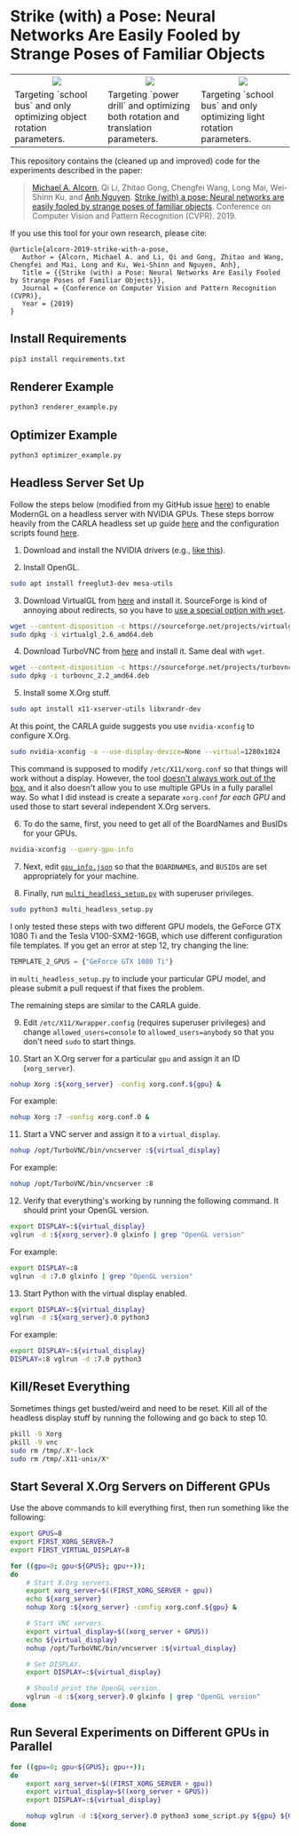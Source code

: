 # Strike (with) a Pose: Neural Networks Are Easily Fooled by Strange Poses of Familiar Objects

<p align="center">

<table>
  <col width="299">
  <col width="299">
  <col width="299">
  <tr>
    <th><img src="school_bus.gif"></th>
    <th><img src="power_drill.gif"></th>
    <th><img src="school_bus_light.gif"></th>
  </tr>
  <tr>
    <td>Targeting `school bus` and only optimizing object rotation parameters.</td>
    <td>Targeting `power drill` and optimizing both rotation and translation parameters.</td>
    <td>Targeting `school bus` and only optimizing light rotation parameters.</td>
  </tr>

</table>

This repository contains the (cleaned up and improved) code for the experiments described in the paper:

> [Michael A. Alcorn](https://sites.google.com/view/michaelaalcorn), Qi Li, Zhitao Gong, Chengfei Wang, Long Mai, Wei-Shinn Ku, and [Anh Nguyen](http://anhnguyen.me). [Strike (with) a pose: Neural networks are easily fooled by strange poses of familiar objects](https://arxiv.org/abs/1811.11553). Conference on Computer Vision and Pattern Recognition (CVPR). 2019.

If you use this tool for your own research, please cite:

```
@article{alcorn-2019-strike-with-a-pose,
   Author = {Alcorn, Michael A. and Li, Qi and Gong, Zhitao and Wang, Chengfei and Mai, Long and Ku, Wei-Shinn and Nguyen, Anh},
   Title = {{Strike (with) a Pose: Neural Networks Are Easily Fooled by Strange Poses of Familiar Objects}},
   Journal = {Conference on Computer Vision and Pattern Recognition (CVPR)},
   Year = {2019}
}
```

## Install Requirements

```bash
pip3 install requirements.txt
```

## Renderer Example

```bash
python3 renderer_example.py
```

## Optimizer Example

```bash
python3 optimizer_example.py
```

## Headless Server Set Up

Follow the steps below (modified from my GitHub issue [here](https://github.com/cprogrammer1994/Headless-rendering-with-python/issues/7#)) to enable ModernGL on a headless server with NVIDIA GPUs. These steps borrow heavily from the CARLA headless set up guide [here](https://github.com/carla-simulator/carla/blob/master/Docs/carla_headless.md) and the configuration scripts found [here](https://github.com/agisoft-llc/cloud-scripts).

1) Download and install the NVIDIA drivers (e.g., [like this](https://linuxconfig.org/how-to-install-the-nvidia-drivers-on-ubuntu-18-04-bionic-beaver-linux)).

2) Install OpenGL.

```bash
sudo apt install freeglut3-dev mesa-utils
```

3) Download VirtualGL from [here](https://sourceforge.net/projects/virtualgl/files/) and install it. SourceForge is kind of annoying about redirects, so you have to [use a special option with `wget`](https://stackoverflow.com/a/45258959/1316276).

```bash
wget --content-disposition -c https://sourceforge.net/projects/virtualgl/files/2.6/virtualgl_2.6_amd64.deb
sudo dpkg -i virtualgl_2.6_amd64.deb
```

4) Download TurboVNC from [here](https://sourceforge.net/projects/turbovnc/files/) and install it. Same deal with `wget`.

```bash
wget --content-disposition -c https://sourceforge.net/projects/turbovnc/files/2.2/turbovnc_2.2_amd64.deb
sudo dpkg -i turbovnc_2.2_amd64.deb
```

5) Install some X.Org stuff.

```bash
sudo apt install x11-xserver-utils libxrandr-dev
```

At this point, the CARLA guide suggests you use `nvidia-xconfig` to configure X.Org.

```bash
sudo nvidia-xconfig -a --use-display-device=None --virtual=1280x1024
```

This command is supposed to modify `/etc/X11/xorg.conf` so that things will work without a display. However, the tool [doesn't always work out of the box](https://github.com/yrahal/ec2-setup/issues/2), and it also doesn't allow you to use multiple GPUs in a fully parallel way. So what I did instead is create a separate `xorg.conf` _for each GPU_ and used those to start several independent X.Org servers.

6) To do the same, first, you need to get all of the BoardNames and BusIDs for your GPUs.

```bash
nvidia-xconfig --query-gpu-info
```

7) Next, edit [`gpu_info.json`](https://github.com/airalcorn2/strike-with-a-pose/tree/master/paper_code/gpu_info.json) so that the `BOARDNAME`s, and `BUSID`s are set appropriately for your machine.

8) Finally, run [`multi_headless_setup.py`](https://github.com/airalcorn2/strike-with-a-pose/tree/master/paper_code/multi_headless_setup.py) with superuser privileges.

```bash
sudo python3 multi_headless_setup.py
```

I only tested these steps with two different GPU models, the GeForce GTX 1080 Ti and the Tesla V100-SXM2-16GB, which use different configuration file templates. If you get an error at step 12, try changing the line:

```python
TEMPLATE_2_GPUS = {"GeForce GTX 1080 Ti"}
```

in `multi_headless_setup.py` to include your particular GPU model, and please submit a pull request if that fixes the problem.

The remaining steps are similar to the CARLA guide.

9) Edit `/etc/X11/Xwrapper.config` (requires superuser privileges) and change `allowed_users=console` to `allowed_users=anybody` so that you don't need `sudo` to start things.

10) Start an X.Org server for a particular `gpu` and assign it an ID (`xorg_server`).

```bash
nohup Xorg :${xorg_server} -config xorg.conf.${gpu} &
```

For example:

```bash
nohup Xorg :7 -config xorg.conf.0 &
```

11) Start a VNC server and assign it to a `virtual_display`.

```bash
nohup /opt/TurboVNC/bin/vncserver :${virtual_display}
```

For example:

```bash
nohup /opt/TurboVNC/bin/vncserver :8
```

12) Verify that everything's working by running the following command. It should print your OpenGL version.

```bash
export DISPLAY=:${virtual_display}
vglrun -d :${xorg_server}.0 glxinfo | grep "OpenGL version"
```

For example:

```bash
export DISPLAY=:8
vglrun -d :7.0 glxinfo | grep "OpenGL version"
```

13) Start Python with the virtual display enabled.

```bash
export DISPLAY=:${virtual_display}
vglrun -d :${xorg_server}.0 python3
```

For example:

```bash
export DISPLAY=:${virtual_display}
DISPLAY=:8 vglrun -d :7.0 python3
```

## Kill/Reset Everything

Sometimes things get busted/weird and need to be reset. Kill all of the headless display stuff by running the following and go back to step 10.

```bash
pkill -9 Xorg
pkill -9 vnc
sudo rm /tmp/.X*-lock
sudo rm /tmp/.X11-unix/X*
```

## Start Several X.Org Servers on Different GPUs

Use the above commands to kill everything first, then run something like the following:

```bash
export GPUS=8
export FIRST_XORG_SERVER=7
export FIRST_VIRTUAL_DISPLAY=8

for ((gpu=0; gpu<${GPUS}; gpu++));
do
    # Start X.Org servers.
    export xorg_server=$((FIRST_XORG_SERVER + gpu))
    echo ${xorg_server}
    nohup Xorg :${xorg_server} -config xorg.conf.${gpu} &

    # Start VNC servers.
    export virtual_display=$((xorg_server + GPUS))
    echo ${virtual_display}
    nohup /opt/TurboVNC/bin/vncserver :${virtual_display}

    # Set DISPLAY.
    export DISPLAY=:${virtual_display}

    # Should print the OpenGL version.
    vglrun -d :${xorg_server}.0 glxinfo | grep "OpenGL version"
done
```

## Run Several Experiments on Different GPUs in Parallel

```bash
for ((gpu=0; gpu<${GPUS}; gpu++));
do
    export xorg_server=$((FIRST_XORG_SERVER + gpu))
    export virtual_display=$((xorg_server + GPUS))
    export DISPLAY=:${virtual_display}

    nohup vglrun -d :${xorg_server}.0 python3 some_script.py ${gpu} ${GPUS} > ${gpu}.log &
done
```
